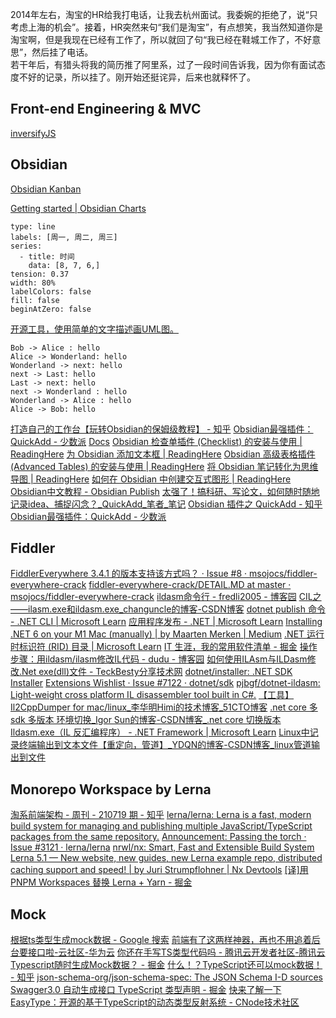2014年左右，淘宝的HR给我打电话，让我去杭州面试。我委婉的拒绝了，说“只考虑上海的机会”。接着，HR突然来句“我们是淘宝”，有点想笑，我当然知道你是淘宝啊，但是我现在已经有工作了，所以就回了句“我已经在鞋城工作了，不好意思”，然后挂了电话。  
若干年后，有猎头将我的简历推了阿里系，过了一段时间告诉我，因为你有面试态度不好的记录，所以挂了。刚开始还挺诧异，后来也就释怀了。

## Front-end Engineering & MVC

[inversifyJS](https://darukjs.com/tutorial/decorator.html)

## Obsidian

[Obsidian Kanban](https://matthewmeye.rs/obsidian-kanban/)

[Getting started | Obsidian Charts](https://charts.phibr0.de/)

```chart
type: line
labels: [周一, 周二, 周三]
series:
  - title: 时间
    data: [8, 7, 6,]
tension: 0.37
width: 80%
labelColors: false
fill: false
beginAtZero: false
```

[开源工具，使用简单的文字描述画UML图。](https://plantuml.com/zh/)

```plantuml
Bob -> Alice : hello
Alice -> Wonderland: hello
Wonderland -> next: hello
next -> Last: hello
Last -> next: hello
next -> Wonderland : hello
Wonderland -> Alice : hello
Alice -> Bob: hello
```

[打造自己的工作台【玩转Obsidian的保姆级教程】 - 知乎](https://zhuanlan.zhihu.com/p/409409946)
[Obsidian最强插件：QuickAdd - 少数派](https://sspai.com/post/69375)
[Docs](https://kknwfe6755.feishu.cn/docs/doccn67RYLVN4IQZiJTwviIdnog)
[Obsidian 检查单插件 (Checklist) 的安装与使用 | ReadingHere](https://www.readinghere.com/blog/obsidian-checklist-plugin/)
[为 Obsidian 添加文本框 | ReadingHere](https://www.readinghere.com/blog/add-admonition-text-box-for-obsidian/)
[Obsidian 高级表格插件 (Advanced Tables) 的安装与使用 | ReadingHere](https://www.readinghere.com/blog/obsidian-advanced-tables-plugin/)
[将 Obsidian 笔记转化为思维导图 | ReadingHere](https://www.readinghere.com/blog/obsidian-note-mind-map/)
[如何在 Obsidian 中创建交互式图形 | ReadingHere](https://www.readinghere.com/blog/how-to-create-interactive-charts-in-obsidian/)
[Obsidian中文教程 - Obsidian Publish](https://publish.obsidian.md/chinesehelp/)
[太强了！搞科研、写论文，如何随时随地记录idea、捕捉闪念？_QuickAdd_笔者_笔记](https://www.sohu.com/a/556514140_120714173)
[Obsidian 插件之 QuickAdd - 知乎](https://zhuanlan.zhihu.com/p/386885976)
[Obsidian最强插件：QuickAdd - 少数派](https://sspai.com/post/69375)

## Fiddler
[FiddlerEverywhere 3.4.1 的版本支持该方式吗？ · Issue #8 · msojocs/fiddler-everywhere-crack](https://github.com/msojocs/fiddler-everywhere-crack/issues/8)
[fiddler-everywhere-crack/DETAIL.MD at master · msojocs/fiddler-everywhere-crack](https://github.com/msojocs/fiddler-everywhere-crack/blob/master/DETAIL.MD)
[ildasm命令行 - fredli2005 - 博客园](https://www.cnblogs.com/SeekerLee/archive/2008/09/06/1285616.html)
[CIL之——ilasm.exe和ildasm.exe_changuncle的博客-CSDN博客](https://blog.csdn.net/xiaouncle/article/details/72808696)
[dotnet publish 命令 - .NET CLI | Microsoft Learn](https://learn.microsoft.com/zh-cn/dotnet/core/tools/dotnet-publish)
[应用程序发布 - .NET | Microsoft Learn](https://learn.microsoft.com/zh-cn/dotnet/core/deploying/#publish-self-contained)
[Installing .NET 6 on your M1 Mac (manually) | by Maarten Merken | Medium](https://maartenmerken.medium.com/installing-net-6-alpha-on-your-m1-mac-23a35aa6f02c)
[.NET 运行时标识符 (RID) 目录 | Microsoft Learn](https://learn.microsoft.com/zh-cn/dotnet/core/rid-catalog#macos-rids)
[IT 生涯，我的常用软件清单 - 掘金](https://juejin.cn/post/6844903471519383560)
[操作步骤：用ildasm/ilasm修改IL代码 - dudu - 博客园](https://www.cnblogs.com/dudu/archive/2011/05/17/ildasm_ilasm_il.html)
[如何使用ILAsm与ILDasm修改.Net exe(dll)文件 - TeckBesty分享技术网](https://www.teckbesty.com/post/5287o8k7ad.html)
[dotnet/installer: .NET SDK Installer](https://github.com/dotnet/installer#installers-and-binaries)
[Extensions Wishlist · Issue #7122 · dotnet/sdk](https://github.com/dotnet/sdk/issues/7122)
[pjbgf/dotnet-ildasm: Light-weight cross platform IL disassembler tool built in C#.](https://github.com/pjbgf/dotnet-ildasm)
[【工具】Il2CppDumper for mac/linux_李华明Himi的技术博客_51CTO博客](https://blog.51cto.com/xiaominghimi/2524877)
[.net core 多sdk 多版本 环境切换_Igor Sun的博客-CSDN博客_.net core 切换版本](https://blog.csdn.net/deflypig/article/details/121448903)
[Ildasm.exe（IL 反汇编程序） - .NET Framework | Microsoft Learn](https://learn.microsoft.com/zh-cn/dotnet/framework/tools/ildasm-exe-il-disassembler)
[Linux中记录终端输出到文本文件【重定向，管道】_YDQN的博客-CSDN博客_linux管道输出到文件](https://blog.csdn.net/LOVE1055259415/article/details/80060204)

## Monorepo Workspace by Lerna

[淘系前端架构 - 周刊 - 210719 期 - 知乎](https://zhuanlan.zhihu.com/p/390985804)
[lerna/lerna: Lerna is a fast, modern build system for managing and publishing multiple JavaScript/TypeScript packages from the same repository.](https://github.com/lerna/lerna)
[Announcement: Passing the torch · Issue #3121 · lerna/lerna](https://github.com/lerna/lerna/issues/3121)
[nrwl/nx: Smart, Fast and Extensible Build System](https://github.com/nrwl/nx/)
[Lerna 5.1 — New website, new guides, new Lerna example repo, distributed caching support and speed! | by Juri Strumpflohner | Nx Devtools](https://blog.nrwl.io/lerna-5-1-new-website-new-guides-new-lerna-example-repo-distributed-caching-support-and-speed-64d66410bec7)
[[译]用 PNPM Workspaces 替换 Lerna + Yarn - 掘金](https://juejin.cn/post/7071992448511279141#heading-15)

## Mock

[根据ts类型生成mock数据 - Google 搜索](https://www.google.com/search?newwindow=1&sxsrf=ALiCzsYyQi8j9pR8oQZGOPuF4As1DjiJgQ:1666591993979&q=%E6%A0%B9%E6%8D%AEts%E7%B1%BB%E5%9E%8B%E7%94%9F%E6%88%90mock%E6%95%B0%E6%8D%AE&sa=X&ved=2ahUKEwiMi6X-mvj6AhU_DEQIHQy5AQM4ChDVAnoECCIQAQ&biw=1920&bih=862&dpr=1)
[前端有了这两样神器，再也不用追着后台要接口啦-云社区-华为云](https://bbs.huaweicloud.com/blogs/285679)
[你还在手写TS类型代码吗 - 腾讯云开发者社区-腾讯云](https://cloud.tencent.com/developer/article/2020137?cps_key=1d358d18a7a17b4a6df8d67a62fd3d3d)
[Typescript随时生成Mock数据？ - 掘金](https://juejin.cn/post/6972521427819839501)
[什么！？TypeScript还可以mock数据！ - 知乎](https://zhuanlan.zhihu.com/p/72412792)
[json-schema-org/json-schema-spec: The JSON Schema I-D sources](https://github.com/json-schema-org/json-schema-spec)
[Swagger3.0 自动生成接口 TypeScript 类型声明 - 掘金](https://juejin.cn/post/6954261528426217480)
[快来了解一下EasyType：开源的基于TypeScript的动态类型反射系统 - CNode技术社区](https://cnodejs.org/topic/5eeef3ea472c7975b04b69e3)
